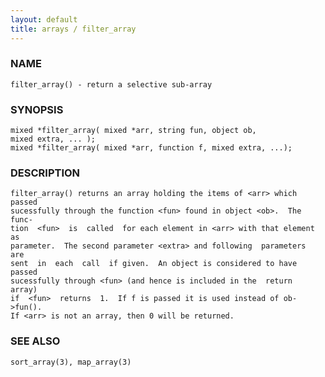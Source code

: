 ```yaml
---
layout: default
title: arrays / filter_array
---
```






### NAME
    filter_array() - return a selective sub-array


### SYNOPSIS
    mixed *filter_array( mixed *arr, string fun, object ob,
    mixed extra, ... );
    mixed *filter_array( mixed *arr, function f, mixed extra, ...);


### DESCRIPTION
    filter_array() returns an array holding the items of <arr> which passed
    sucessfully through the function <fun> found in object <ob>.  The func‐
    tion  <fun>  is  called  for each element in <arr> with that element as
    parameter.  The second parameter <extra> and following  parameters  are
    sent  in  each  call  if given.  An object is considered to have passed
    sucessfully through <fun> (and hence is included in the  return  array)
    if  <fun>  returns  1.  If f is passed it is used instead of ob->fun().
    If <arr> is not an array, then 0 will be returned.


### SEE ALSO
    sort_array(3), map_array(3)



